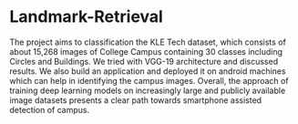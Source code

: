 # Landmark-Retrieval
The project aims to classification the KLE Tech dataset, which consists of about
15,268 images of College Campus containing 30 classes including
Circles and Buildings. We tried with VGG-19 architecture
and discussed results. We also build an application
and deployed it on android machines which can help in identifying
the campus images. Overall, the approach of training
deep learning models on increasingly large and publicly
available image datasets presents a clear path towards smartphone
assisted detection of campus.

